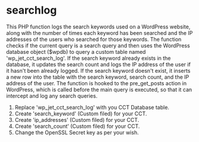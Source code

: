 # searchlog
This PHP function logs the search keywords used on a WordPress website, along with the number of times each keyword has been searched and the IP addresses of the users who searched for those keywords. The function checks if the current query is a search query and then uses the WordPress database object ($wpdb) to query a custom table named 'wp_jet_cct_search_log'. If the search keyword already exists in the database, it updates the search count and logs the IP address of the user if it hasn't been already logged. If the search keyword doesn't exist, it inserts a new row into the table with the search keyword, search count, and the IP address of the user. The function is hooked to the pre_get_posts action in WordPress, which is called before the main query is executed, so that it can intercept and log any search queries.

1. Replace 'wp_jet_cct_search_log' with you CCT Database table.
2. Create 'search_keyword' (Custom filed) for your CCT.
3. Create 'ip_addresses' (Custom filed) for your CCT.
4. Create 'search_count' (Custom filed) for your CCT.
5. Change the OpenSSL Secret key as per your wish.
